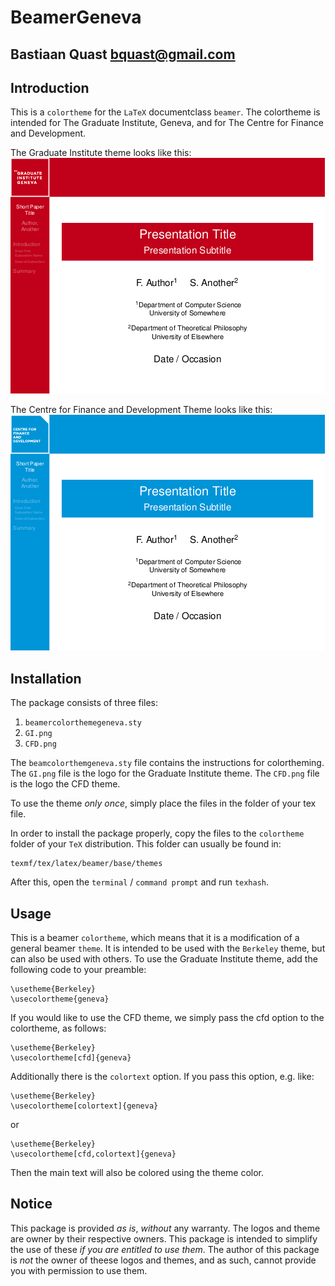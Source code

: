 BeamerGeneva
======================================================
Bastiaan Quast <bquast@gmail.com>
------------------------------------------------------

Introduction
------------------------------------------------------
This is a `colortheme` for the `LaTeX` documentclass `beamer`. The colortheme is intended for The Graduate Institute, Geneva, and for The Centre for Finance and Development. 

The Graduate Institute theme looks like this:
![The Graduate Institute Theme](exampleGI.png "The Graduate Institute Theme")

The Centre for Finance and Development Theme looks like this:
![The CFD Theme](exampleCFD.png "The CFD Theme")


Installation
------------------------------------------------------
The package consists of three files:

 1. `beamercolorthemegeneva.sty`
 2. `GI.png`
 3. `CFD.png`

The `beamcolorthemgeneva.sty` file contains the instructions for colortheming. The `GI.png` file is the logo for the Graduate Institute theme. The `CFD.png` file is the logo the CFD theme.

To use the theme *only once*, simply place the files in the folder of your tex file.

In order to install the package properly, copy the files to the `colortheme` folder of your `TeX` distribution. This folder can usually be found in:

    texmf/tex/latex/beamer/base/themes

After this, open the `terminal` / `command prompt` and run `texhash`.


Usage
------------------------------------------------------
This is a beamer `colortheme`, which means that it is a modification of a general beamer `theme`. It is intended to be used with the `Berkeley` theme, but can also be used with others. To use the Graduate Institute theme, add the following code to your preamble:

    \usetheme{Berkeley}
    \usecolortheme{geneva}


If you would like to use the CFD theme, we simply pass the cfd option to the colortheme, as follows:

    \usetheme{Berkeley}
    \usecolortheme[cfd]{geneva}

Additionally there is the `colortext` option. If you pass this option, e.g. like:

    \usetheme{Berkeley}
    \usecolortheme[colortext]{geneva}

or

    \usetheme{Berkeley}
    \usecolortheme[cfd,colortext]{geneva}

Then the main text will also be colored using the theme color.

Notice
------------------------------------------------------
This package is provided *as is*, *without* any warranty. The logos and theme are owner by their respective owners. This package is intended to simplify the use of these *if you are entitled to use them*. The author of this package is *not* the owner of theese logos and themes, and as such, cannot provide you with permission to use them.

